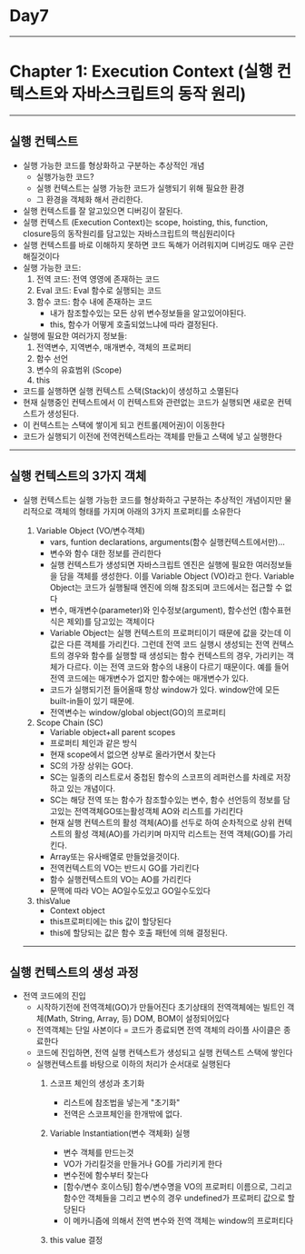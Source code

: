 <h1>Day7</h1>

---

<h1>Chapter 1: Execution Context (실행 컨텍스트와 자바스크립트의 동작 원리)</h1>

---

<h2>실행 컨텍스트</h2>

- 실행 가능한 코드를 형상화하고 구분하는 추상적인 개념
    - 실행가능한 코드?
    - 실행 컨텍스트는 실행 가능한 코드가 실행되기 위해 필요한 환경
    - 그 환경을 객체화 해서 관리한다. 
- 실행 컨텍스트를 잘 알고있으면 디버깅이 잘된다.          
- 실행 컨텍스트 (Execution Context)는 scope, hoisting, this, function, closure등의 동작원리를 담고있는 자바스크립트의 핵심원리이다
- 실행 컨텍스트를 바로 이해하지 못하면 코드 독해가 어려워지며 디버깅도 매우 곤란해질것이다
- 실행 가능한 코드:  
    1. 전역 코드: 전역 영영에 존재하는 코드
    2. Eval 코드: Eval 함수로 실행되는 코드
    3. 함수 코드: 함수 내에 존재하는 코드
        - 내가 참조할수있는 모든 상위 변수정보들을 알고있어야된다.
        - this, 함수가 어떻게 호출되었느냐에 따라 결정된다. 
- 실행에 필요한 여러가지 정보들:
    1. 전역변수, 지역변수, 매개변수, 객체의 프로퍼티
    2. 함수 선언
    3. 변수의 유효범위 (Scope)
    4. this
- 코드를 실행하면 실행 컨텍스트 스택(Stack)이 생성하고 소멸된다
- 현재 실행중인 컨텍스트에서 이 컨텍스트와 관련없는 코드가 실행되면 새로운 컨텍스트가 생성된다.
- 이 컨텍스트는 스택에 쌓이게 되고 컨트롤(제어권)이 이동한다       
- 코드가 실행되기 이전에 전역컨텍스트라는 객체를 만들고 스택에 넣고 실행한다  

---

<h2>실행 컨텍스트의 3가지 객체</h2> 

- 실행 컨텍스트는 실행 가능한 코드를 형상화하고 구분하는 추상적인 개념이지만 물리적으로 객체의 형태를 가지며 아래의 3가지 프로퍼티를 소유한다  
    1. Variable Object (VO/변수객체)
        - vars, funtion declarations, arguments(함수 실행컨텍스트에서만)...
        - 변수와 함수 대한 정보를 관리한다
        - 실행 컨텍스트가 생성되면 자바스크립트 엔진은 실행에 필요한 여러정보들을 담을 객체를 생성한다. 이를 Variable Object (VO)라고 한다. Variable Object는 코드가 실행될때 엔진에 의해 참조되며 코드에서는 접근할 수 없다
        - 변수, 매개변수(parameter)와 인수정보(argument), 함수선언 (함수표현식은 제외)를 담고있는 객체이다
        - Variable Object는 실행 컨텍스트의 프로퍼티이기 때문에 값을 갖는데 이 값은 다른 객체를 가리킨다. 그런데 전역 코드 실행시 생성되는 전역 컨텍스트의 경우와 함수를 실행할 때 생성되는 함수 컨텍스트의 경우, 가리키는 객체가 다르다. 이는 전역 코드와 함수의 내용이 다르기 때문이다. 예를 들어 전역 코드에는 매개변수가 없지만 함수에는 매개변수가 있다.
        - 코드가 실행되기전 들어올때 항상 window가 있다. window안에 모든 built-in들이 있기 때문에.
        - 전역변수는 window/global object(GO)의 프로퍼티
    2. Scope Chain (SC)
        - Variable object+all parent scopes
        - 프로퍼티 체인과 같은 방식
        - 현재 scope에서 없으면 상부로 올라가면서 찾는다 
        - SC의 가장 상위는 GO다.
        - SC는 일종의 리스트로서 중첩된 함수의 스코프의 레퍼런스를 차례로 저장하고 있는 개념이다.
        - SC는 해당 전역 또는 함수가 참조할수있는 변수, 함수 선언등의 정보를 담고있는 전역객체GO또는활성객체 AO와 리스트를 가리킨다
        - 현재 실행 컨텍스트의 활성 객체(AO)를 선두로 하여 순차적으로 상위 컨텍스트의 활성 객체(AO)를 가리키며 마지막 리스트는 전역 객체(GO)를 가리킨다.
        - Array또는 유사배열로 만들었을것이다.
        - 전역컨텍스트의 VO는 반드시 GO를 가리킨다
        - 함수 실행컨텍스트의 VO는 AO를 가리킨다
        - 문맥에 따라 VO는 AO일수도있고 GO일수도있다
    3. thisValue         
        - Context object   
        - this프로퍼티에는 this 값이 할당된다
        - this에 할당되는 값은 함수 호출 패턴에 의해 결정된다.

    ---

<h2>실행 컨텍스트의 생성 과정</h2>

- 전역 코드에의 진입
    - 시작하기전에 전역객체(GO)가 만들어진다
    초기상태의 전역객체에는 빌트인 객체(Math, String, Array, 등) DOM, BOM이 설정되어있다
    - 전역객체는 단일 사본이다
    = 코드가 종료되면 전역 객체의 라이플 사이클은 종료한다
    - 코드에 진입하면, 전역 실행 컨텍스트가 생성되고 실행 컨텍스트 스택에 쌓인다
    - 실행컨텍스트를 바탕으로 이하의 처리가 순서대로 실행된다
        1. 스코프 체인의 생성과 초기화
            - 리스트에 참조법을 넣는게 "초기화"
            - 전역은 스코프체인을 한개밖에 없다.
        2. Variable Instantiation(변수 객체화) 실행
            - 변수 객체를 만드는것
            - VO가 가리킬것을 만들거나 GO를 가리키게 한다
            - 변수전에 함수부터 찾는다 
            - [함수/변수 호이스팅] 함수/변수명을 VO의 프로퍼티 이름으로, 그리고 함수안 객체들을 그리고 변수의 경우 undefined가 프로퍼티 값으로 할당된다
            - 이 메카니즘에 의해서 전역 변수와 전역 객체는 window의 프로퍼티다

        3. this value 결정
